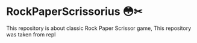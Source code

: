 # RockPaperScrissorius 😳✂
This repository is about classic Rock Paper Scrissor game, This repository was taken from repl

